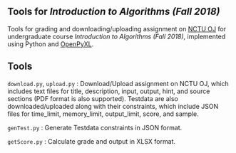 ## Tools for *Introduction to Algorithms (Fall 2018)*
Tools for grading and downloading/uploading assignment on [NCTU OJ](https://oj.nctu.edu.tw/) for undergraduate course *Introduction to Algorithms (Fall 2018)*, implemented using Python and [OpenPyXL](https://pypi.org/project/openpyxl/).

## Tools

`download.py`, `upload.py` : Download/Upload assignment on NCTU OJ, which includes text files for title, description, input, output, hint, and source sections (PDF format is also supported). Testdata are also downloaded/uploaded along with their constraints, which include JSON files for time_limit, memory_limit, output_limit, score, and sample.

`genTest.py` : Generate Testdata constraints in JSON format.

`getScore.py` : Calculate grade and output in XLSX format.
